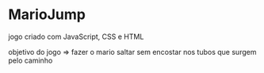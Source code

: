 # MarioJump 

jogo criado com JavaScript, CSS e HTML

objetivo do jogo => fazer o mario saltar sem encostar nos tubos que surgem pelo caminho

